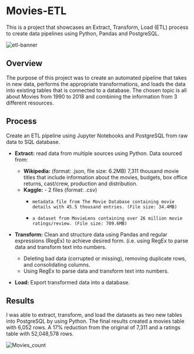 # Movies-ETL
This is a project that showcases an Extract, Transform, Load (ETL) process to create data pipelines using Python, Pandas and PostgreSQL.

![etl-banner](https://user-images.githubusercontent.com/107579508/206490779-ce1eaca6-a12c-4446-8166-b7f9c2eab190.jpg)

## Overview
The purpose of this project was to create an automated pipeline that takes in new data, performs the appropriate transformations, and loads the data into existing tables that is connected to a database. The chosen topic is all about Movies from 1990 to 2018 and combining the information from 3 different resources.

## Process
Create an ETL pipeline using Jupyter Notebooks and PostgreSQL from raw data to SQL database.

* **Extract:** read data from multiple sources using Python. Data sourced from:

  * **Wikipedia:** (format: .json, file size: 6.2MB) 7,311 thousand movie titles that include information about the movies, budgets, box office returns, cast/crew, production and distribution.
  * **Kaggle:** - 2 files (format: .csv)
    *     metadata file from The Movie Database containing movie details with 45.5 thousand entries. (File size: 34.4MB)
    *     a dataset from MovieLens containing over 26 million movie ratings/review. (File size: 709.6MB)
 
* **Transform:** Clean and structure data using Pandas and regular expressions (RegEx) to achieve desired form. (i.e. using RegEx to parse data and transform text into numbers.

  *  Deleting bad data (corrupted or missing), removing duplicate rows, and consolidating columns.
  *  Using RegEx to parse data and transform text into numbers.
 
* **Load:** Export transformed data into a database.

## Results
I was able to extract, transform, and load the datasets as two new tables into PostgreSQL by using Python. The final results created a movies table with 6,052 rows. A 17% reduction from the original of 7,311 and a ratings table with 52,048,578 rows.

![Movies_count](https://user-images.githubusercontent.com/107579508/206494819-396b2a51-8a7a-410e-8d02-a2d9b145f56d.png)


